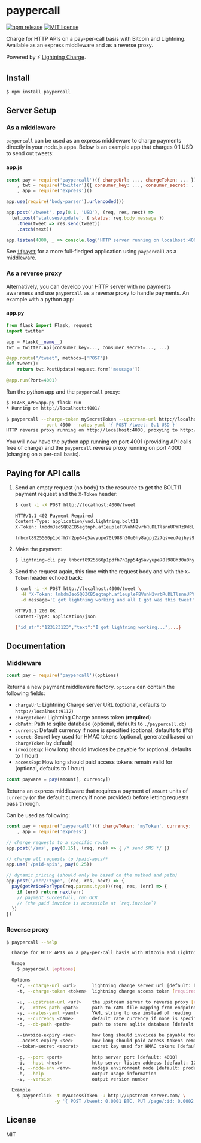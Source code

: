 # paypercall

[![npm release](https://img.shields.io/npm/v/paypercall.svg)](https://www.npmjs.com/package/paypercall)
[![MIT license](https://img.shields.io/github/license/shesek/paypercall.svg)](https://github.com/shesek/paypercall/blob/master/LICENSE)

Charge for HTTP APIs on a pay-per-call basis with Bitcoin and Lightning. Available as an express middleware and as a reverse proxy.

Powered by :zap: [Lightning Charge](https://github.com/ElementsProject/lightning-charge).

## Install

```bash
$ npm install paypercall
```

## Server Setup

### As a middleware

`paypercall` can be used as an express middleware to charge payments directly in your node.js apps.
Below is an example app that charges 0.1 USD to send out tweets:

#### app.js
```js
const pay = require('paypercall')({ chargeUrl: ..., chargeToken: ... })
    , twt = require('twitter')({ consumer_key: ..., consumer_secret: ..., ... })
    , app = require('express')()

app.use(require('body-parser').urlencoded())

app.post('/tweet', pay(0.1, 'USD'), (req, res, next) =>
  twt.post('statuses/update', { status: req.body.message })
    .then(tweet => res.send(tweet))
    .catch(next))

app.listen(4000, _ => console.log('HTTP server running on localhost:4000'))
```

See [`ifpaytt`](https://github.com/shesek/ifpaytt) for a more full-fledged application using `paypercall` as a middleware.

### As a reverse proxy

Alternatively, you can develop your HTTP server with no payments awareness
and use `paypercall` as a reverse proxy to handle payments.
An example with a python app:

#### app.py
```python
from flask import Flask, request
import twitter

app = Flask(__name__)
twt = twitter.Api(consumer_key=..., consumer_secret=..., ...)

@app.route("/tweet", methods=['POST'])
def tweet():
    return twt.PostUpdate(request.form['message'])

@app.run(Port=4001)
```

Run the python app and the `paypercall` proxy:

```bash
$ FLASK_APP=app.py flask run
* Running on http://localhost:4001/

$ paypercall --charge-token mySecretToken --upstream-url http://localhost:4001 \
             --port 4000 --rates-yaml '{ POST /tweet: 0.1 USD }'
HTTP reverse proxy running on http://localhost:4000, proxying to http://localhost:4001
```

You will now have the python app running on port 4001 (providing API calls free of charge)
and the `paypercall` reverse proxy running on port 4000 (charging on a per-call basis).

## Paying for API calls

1. Send an empty request (no body) to the resource to get the BOLT11 payment request and the `X-Token` header:

    ```bash
    $ curl -i -X POST http://localhost:4000/tweet

    HTTP/1.1 402 Payment Required
    Content-Type: application/vnd.lightning.bolt11
    X-Token: lmbdmJeoSQ0ZCB5egtnph.af1eupleFBVuhN2vrbRuDLTlsnnUPYRzDWdL5HtWykY

    lnbcrt8925560p1pdfh7n2pp54g5avyupe70l988h30u0hy8agpj2z7qsveu7ejhys97j98rgez0...
    ```

2. Make the payment:

    ```bash
    $ lightning-cli pay lnbcrt8925560p1pdfh7n2pp54g5avyupe70l988h30u0hy8agpj2z7qsveu7ejhys97j98rgez0...
    ```

3. Send the request again, this time with the request body and with the `X-Token` header echoed back:

    ```bash
    $ curl -i -X POST http://localhost:4000/tweet \
      -H 'X-Token: lmbdmJeoSQ0ZCB5egtnph.af1eupleFBVuhN2vrbRuDLTlsnnUPYRzDWdL5HtWykY' \
      -d message='I got lightning working and all I got was this tweet'

    HTTP/1.1 200 OK
    Content-Type: application/json

    {"id_str":"123123123","text":"I got lightning working...",...}
    ```

## Documentation

### Middleware

```js
const pay = require('paypercall')(options)
```

Returns a new payment middleware factory. `options` can contain the following fields:

- `chargeUrl`: Lightning Charge server URL (optional, defaults to `http://localhost:9112`)
- `chargeToken`: Lightning Charge access token (**required**)
- `dbPath`: Path to sqlite database (optional, defaults to `./paypercall.db`)
- `currency`: Default currency if none is specified (optional, defaults to `BTC`)
- `secret`: Secret key used for HMAC tokens (optional, generated based on `chargeToken` by default)
- `invoiceExp`: How long should invoices be payable for (optional, defaults to 1 hour)
- `accessExp`: How long should paid access tokens remain valid for (optional, defaults to 1 hour)

```js
const payware = pay(amount[, currency])
```

Returns an express middleware that requires a payment of `amount` units of `currency`
(or the default currency if none provided) before letting requests pass through.

Can be used as following:

```js
const pay = require('paypercall')({ chargeToken: 'myToken', currency: 'EUR' })
    , app = require('express')

// charge requests to a specific route
app.post('/sms', pay(0.15), (req, res) => { /* send SMS */ })

// charge all requests to /paid-apis/*
app.use('/paid-apis', pay(0.25))

// dynamic pricing (should only be based on the method and path)
app.post('/ocr/:type', (req, res, next) => {
  pay(getPriceForType(req.params.type))(req, res, (err) => {
    if (err) return next(err)
    // payment succesfull, run OCR
    // (the paid invoice is accessible at `req.invoice`)
  })
})
```

### Reverse proxy

```bash
$ paypercall --help

  Charge for HTTP APIs on a pay-per-call basis with Bitcoin and Lightning

  Usage
    $ paypercall [options]

  Options
    -c, --charge-url <url>      lightning charge server url [default: http://localhost:9112]
    -t, --charge-token <token>  lightning charge access token [required]

    -u, --upstream-url <url>    the upstream server to reverse proxy [required]
    -r, --rates-path <path>     path to YAML file mapping from endpoints to rates [default: ./rates.yaml]
    -y, --rates-yaml <yaml>     YAML string to use instead of reading from {rates-path}
    -x, --currency <name>       default rate currency if none is specified [default: BTC]
    -d, --db-path <path>        path to store sqlite database [default: ./payperclick.db]

    --invoice-expiry <sec>      how long should invoices be payable for [default: 1 hour]
    --access-expiry <sec>       how long should paid access tokens remain valid for [default: 1 hour]
    --token-secret <secret>     secret key used for HMAC tokens [default: generated based on {charge-token}]

    -p, --port <port>           http server port [default: 4000]
    -i, --host <host>           http server listen address [default: 127.0.0.1]
    -e, --node-env <env>        nodejs environment mode [default: production]
    -h, --help                  output usage information
    -v, --version               output version number

  Example
    $ payperclick -t myAccessToken -u http://upstream-server.com/ \
                  -y '{ POST /tweet: 0.0001 BTC, PUT /page/:id: 0.0002 BTC }'
```

## License
MIT
